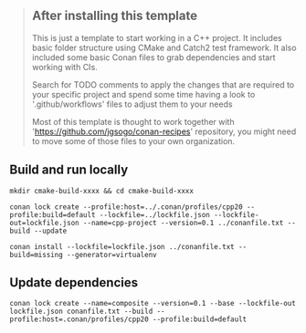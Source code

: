 
> ## After installing this template
> This is just a template to start working in a C++ project. It includes basic folder
> structure using CMake and Catch2 test framework. It also included some basic Conan files
> to grab dependencies and start working with CIs.
> 
> Search for TODO comments to apply the changes that are required to your specific project
> and spend some time having a look to '.github/workflows' files to adjust them to your needs
> 
> Most of this template is thought to work together with 'https://github.com/jgsogo/conan-recipes'
> repository, you might need to move some of those files to your own organization.


## Build and run locally

```
mkdir cmake-build-xxxx && cd cmake-build-xxxx
```

```
conan lock create --profile:host=../.conan/profiles/cpp20 --profile:build=default --lockfile=../lockfile.json --lockfile-out=lockfile.json --name=cpp-project --version=0.1 ../conanfile.txt --build --update
```

```
conan install --lockfile=lockfile.json ../conanfile.txt --build=missing --generator=virtualenv
```

## Update dependencies

```
conan lock create --name=composite --version=0.1 --base --lockfile-out lockfile.json conanfile.txt --build --profile:host=.conan/profiles/cpp20 --profile:build=default
```
